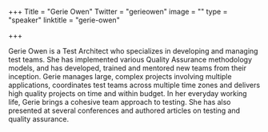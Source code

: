 +++
Title = "Gerie Owen"
Twitter = "gerieowen"
image = ""
type = "speaker"
linktitle = "gerie-owen"

+++

Gerie Owen is a Test Architect who specializes in developing and managing test teams. She has implemented various Quality Assurance methodology models, and has developed, trained and mentored new teams from their inception. Gerie manages large, complex projects involving multiple applications, coordinates test teams across multiple time zones and delivers high quality projects on time and within budget.  In her everyday working life, Gerie brings a cohesive team approach to testing. She has also presented at several conferences and authored articles on testing and quality assurance.
